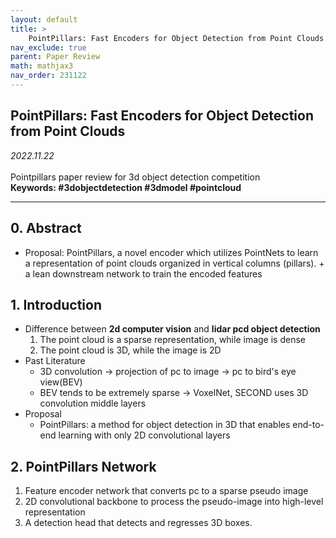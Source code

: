 ```yaml
---
layout: default
title: >
    PointPillars: Fast Encoders for Object Detection from Point Clouds
nav_exclude: true
parent: Paper Review
math: mathjax3
nav_order: 231122
---
```


## PointPillars: Fast Encoders for Object Detection from Point Clouds

_2022.11.22_  
 <br>
Pointpillars paper review for 3d object detection competition  
**Keywords: #3dobjectdetection #3dmodel #pointcloud**

---

## 0. Abstract
- Proposal: PointPillars, a novel encoder which utilizes PointNets to learn a representation of point clouds organized in vertical columns (pillars). + a lean downstream network to train the encoded features

## 1. Introduction
- Difference between **2d computer vision** and **lidar pcd object detection**
    1. The point cloud is a sparse representation, while image is dense
    2. The point cloud is 3D, while the image is 2D
- Past Literature
    - 3D convolution → projection of pc to image → pc to bird's eye view(BEV)
    - BEV tends to be extremely sparse → VoxelNet, SECOND uses 3D convolution middle layers
- Proposal
    - PointPillars: a method for object detection in 3D that enables end-to-end learning with only 2D convolutional layers

## 2. PointPillars Network 
1. Feature encoder network that converts pc to a sparse pseudo image
2. 2D convolutional backbone to process the pseudo-image into high-level representation
3. A detection head that detects and regresses 3D boxes. 

<script>
MathJax = {
  tex: {
    inlineMath: [['$', '$'], ['\\(', '\\)']],
    displayMath: [['$$', '$$'], ['\[', '\]']]
  },
  svg: {
    fontCache: 'global'
  }
};
</script>
<script type="text/javascript" id="MathJax-script" async
  src="https://cdn.jsdelivr.net/npm/mathjax@3/es5/tex-svg.js">
</script>
